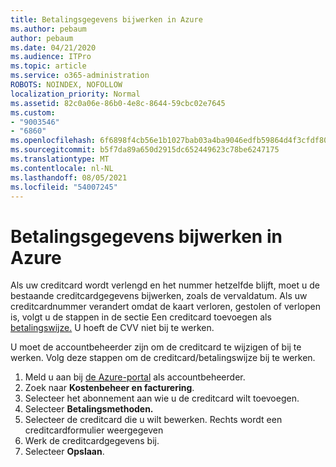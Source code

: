 ```yaml
---
title: Betalingsgegevens bijwerken in Azure
ms.author: pebaum
author: pebaum
ms.date: 04/21/2020
ms.audience: ITPro
ms.topic: article
ms.service: o365-administration
ROBOTS: NOINDEX, NOFOLLOW
localization_priority: Normal
ms.assetid: 82c0a06e-86b0-4e8c-8644-59cbc02e7645
ms.custom:
- "9003546"
- "6860"
ms.openlocfilehash: 6f6898f4cb56e1b1027bab03a4ba9046edfb59864d4f3cfdf8057a18d737f6e9
ms.sourcegitcommit: b5f7da89a650d2915dc652449623c78be6247175
ms.translationtype: MT
ms.contentlocale: nl-NL
ms.lasthandoff: 08/05/2021
ms.locfileid: "54007245"
---
```

# <a name="update-payment-details-in-azure"></a>Betalingsgegevens bijwerken in Azure

Als uw creditcard wordt verlengd en het nummer hetzelfde blijft, moet u de bestaande creditcardgegevens bijwerken, zoals de vervaldatum. Als uw creditcardnummer verandert omdat de kaart verloren, gestolen of verlopen is, volgt u de stappen in de sectie Een creditcard toevoegen als [betalingswijze.](https://docs.microsoft.com/azure/cost-management-billing/manage/change-credit-card?WT.mc_id=Portal-Microsoft_Azure_Support#addcard) U hoeft de CVV niet bij te werken.

U moet de accountbeheerder zijn om de creditcard te wijzigen of bij te werken. Volg deze stappen om de creditcard/betalingswijze bij te werken.

1. Meld u aan bij [de Azure-portal](https://portal.azure.com/) als accountbeheerder.
2. Zoek naar **Kostenbeheer en facturering**.
3. Selecteer het abonnement aan wie u de creditcard wilt toevoegen.
4. Selecteer **Betalingsmethoden.**
5. Selecteer de creditcard die u wilt bewerken. Rechts wordt een creditcardformulier weergegeven
6. Werk de creditcardgegevens bij.
7. Selecteer **Opslaan**.

